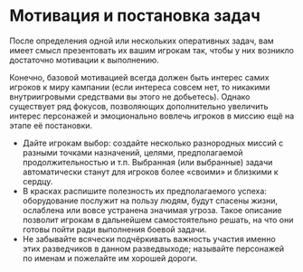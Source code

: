 # Мотивация и постановка задач
После определения одной или нескольких оперативных задач, вам имеет смысл презентовать их вашим игрокам так, чтобы у них возникло достаточно мотивации к выполнению.

Конечно, базовой мотивацией всегда должен быть интерес самих игроков к миру кампании (если интереса совсем нет, то никакими внутриигровыми средствами вы этого не добьетесь). Однако существует ряд фокусов, позволяющих дополнительно увеличить интерес персонажей и эмоционально вовлечь игроков в миссию ещё на этапе её постановки.

- Дайте игрокам выбор: создайте несколько разнородных миссий с разными точками назначений, целями, предполагаемой продолжительностью и т.п. Выбранная (или выбранные) задачи автоматически станут для игроков более «своими» и близкими к сердцу.
- В красках распишите полезность их предполагаемого успеха: оборудование послужит на пользу людям, будут спасены жизни, ослаблена или вовсе устранена значимая угроза. Такое описание позволит игрокам в дальнейшем самостоятельно решать, на что они готовы пойти ради выполнения боевой задачи.
- Не забывайте всячески подчёркивать важность участия именно этих разведчиков в данном разведвыходе; называйте персонажей по именам и пожелайте им хорошей дороги.

